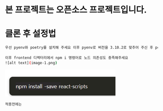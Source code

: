 # 본 프로젝트는 오픈소스 프로젝트입니다.

# 클론 후 설정법
```bash
우선 pyenv와 poetry를 설치해 주세요 이후 pyenv로 버전을 3.10.2로 맞추어 주신 후 poetry env use python or python3 or python3.10.2를 설정해 주신 후 poetry shell로 들어간 후 poetry install로 의존성을 맞추어주세요

이후 frontend 디렉터리에서 npm i 명령어로 노드 의존성도 충족해주세요
![alt text](image-1.png)
```
![alt text](image-2.png)

```bash
적용전에는
```